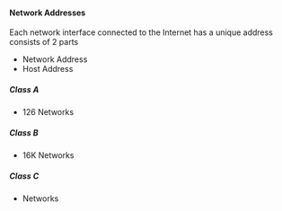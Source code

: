 #### Network Addresses
Each network interface connected to the Internet has a unique address consists of 2 parts

- Network Address
- Host Address


##### Class A

- 126 Networks

##### Class B
- 16K Networks

##### Class C
-  Networks



